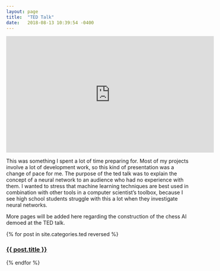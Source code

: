 ```yaml
---
layout: page
title:  "TED Talk"
date:   2018-08-13 10:39:54 -0400
---
```

<iframe width="560" height="315" src="https://www.youtube.com/embed/hKJgAeaGtfU" frameborder="0" allow="autoplay; encrypted-media" allowfullscreen></iframe>
<p>
	This was something I spent a lot of time preparing for. Most of my projects involve a lot of development work, so this kind of presentation was a change of pace for me. The purpose of the ted talk was to explain the concept of a neural network to an audience who had no experience with them. I wanted to stress that machine learning techniques are best used in combination with other tools in a computer scientist’s toolbox, because I see high school students struggle with this a lot when they investigate neural networks.
</p>
<p>
	More pages will be added here regarding the construction of the chess AI demoed at the TED talk.
</p>

{% for post in site.categories.ted reversed %}
<h3><a href="{{ post.url }}">{{ post.title }}</a></h3>
{% endfor %}
